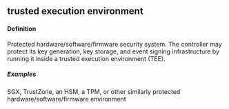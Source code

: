 ## trusted execution environment

<h4>Definition</h4><p>Protected hardware/software/firmware security system. The controller may protect its key generation, key storage, and event signing infrastructure by running it inside a trusted execution environment (TEE). </p><h5>Examples</h5><p>SGX, TrustZone, an HSM, a TPM, or other similarly protected hardware/software/firmware environment</p>


